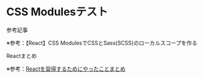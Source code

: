 # CSS Modulesテスト

参考記事

※参考：【React】CSS ModulesでCSSとSass(SCSS)のローカルスコープを作る

Reactまとめ

※参考：[Reactを習得するためにやったことまとめ](https://qiita.com/i-ryo/items/1573b71313e1b3660c04)